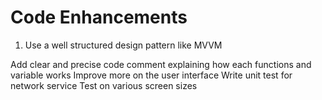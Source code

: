 # Code Enhancements

1. Use a well structured design pattern like MVVM

Add clear and precise code comment explaining how each functions and variable works
Improve more on the user interface
Write unit test for network service
Test on various screen sizes
